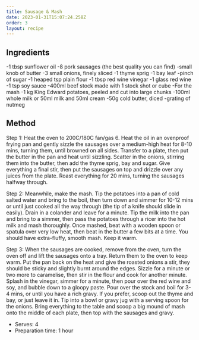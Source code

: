 ```yaml
---
title: Sausage & Mash
date: 2023-01-31T15:07:24.258Z
order: 3
layout: recipe
---
```

## Ingredients

\-1 tbsp sunflower oil
-8 pork sausages (the best quality you can find)
-small knob of butter
-3 small onions, finely sliced
-1 thyme sprig
-1 bay leaf
-pinch of sugar
-1 heaped tsp plain flour
-1 tbsp red wine vinegar
-1 glass red wine
-1 tsp soy sauce
-400ml beef stock made with 1 stock shot or cube
-For the mash
-1 kg King Edward potatoes, peeled and cut into large chunks
-100ml whole milk or 50ml milk and 50ml cream
-50g cold butter, diced
-grating of nutmeg

## Method

Step 1:
Heat the oven to 200C/180C fan/gas 6. Heat the oil in an ovenproof frying pan and gently sizzle the sausages over a medium-high heat for 8-10 mins, turning them, until browned on all sides. Transfer to a plate, then put the butter in the pan and heat until sizzling. Scatter in the onions, stirring them into the butter, then add the thyme sprig, bay and sugar. Give everything a final stir, then put the sausages on top and drizzle over any juices from the plate. Roast everything for 20 mins, turning the sausages halfway through.

Step 2:
Meanwhile, make the mash. Tip the potatoes into a pan of cold salted water and bring to the boil, then turn down and simmer for 10-12 mins or until just cooked all the way through (the tip of a knife should slide in easily). Drain in a colander and leave for a minute. Tip the milk into the pan and bring to a simmer, then pass the potatoes through a ricer into the hot milk and mash thoroughly. Once mashed, beat with a wooden spoon or spatula over very low heat, then beat in the butter a few bits at a time. You should have extra-fluffy, smooth mash. Keep it warm.

Step 3:
When the sausages are cooked, remove from the oven, turn the oven off and lift the sausages onto a tray. Return them to the oven to keep warm. Put the pan back on the heat and give the roasted onions a stir, they should be sticky and slightly burnt around the edges. Sizzle for a minute or two more to caramelise, then stir in the flour and cook for another minute. Splash in the vinegar, simmer for a minute, then pour over the red wine and soy, and bubble down to a gloopy paste. Pour over the stock and boil for 3-4 mins, or until you have a rich gravy. If you prefer, scoop out the thyme and bay, or just leave it in. Tip into a bowl or gravy jug with a serving spoon for the onions. Bring everything to the table and scoop a big mound of mash onto the middle of each plate, then top with the sausages and gravy.

* Serves: 4
* Preparation time: 1 hour